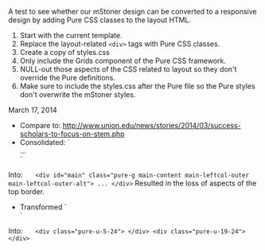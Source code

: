 A test to see whether our mStoner design can be converted to a responsive design by adding Pure CSS classes to the layout HTML.

1. Start with the current template.
2. Replace the layout-related `<div>` tags with Pure CSS classes.
3. Create a copy of styles.css
4. Only include the Grids component of the Pure CSS framework.
5. NULL-out those aspects of the CSS related to layout so they don't override the Pure definitions.
6. Make sure to include the styles.css after the Pure file so the Pure styles don't overwrite the mStoner styles.

March 17, 2014
* Compare to:
	http://www.union.edu/news/stories/2014/03/success-scholars-to-focus-on-stem.php
* Consolidated:
`	<div id="main">
		<div class="main-content">
			<div class="main-leftcol-outer main-leftcol-outer-alt">
				...
			</div>
		</div>
	</div>`

Into:
`	<div id="main" class="pure-g main-content main-leftcol-outer main-leftcol-outer-alt">
		...
	</div>`
 Resulted in the loss of aspects of the top border. 

* Transformed
`	<div class="main-leftcol">
	</div>
	<div class="main-maincol">
	</div>`
	
Into:
`	<div class="pure-u-5-24">
	</div>
	<div class="pure-u-19-24">
	</div>`